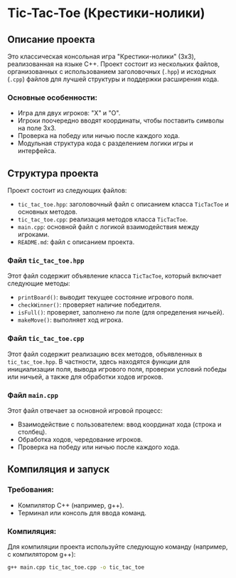# Tic-Tac-Toe (Крестики-нолики)

## Описание проекта

Это классическая консольная игра "Крестики-нолики" (3x3), реализованная на языке C++. Проект состоит из нескольких файлов, организованных с использованием заголовочных (`.hpp`) и исходных (`.cpp`) файлов для лучшей структуры и поддержки расширения кода.

### Основные особенности:
- Игра для двух игроков: "X" и "O".
- Игроки поочередно вводят координаты, чтобы поставить символы на поле 3x3.
- Проверка на победу или ничью после каждого хода.
- Модульная структура кода с разделением логики игры и интерфейса.

## Структура проекта

Проект состоит из следующих файлов:

- `tic_tac_toe.hpp`: заголовочный файл с описанием класса `TicTacToe` и основных методов.
- `tic_tac_toe.cpp`: реализация методов класса `TicTacToe`.
- `main.cpp`: основной файл с логикой взаимодействия между игроками.
- `README.md`: файл с описанием проекта.

### Файл `tic_tac_toe.hpp`

Этот файл содержит объявление класса `TicTacToe`, который включает следующие методы:
- `printBoard()`: выводит текущее состояние игрового поля.
- `checkWinner()`: проверяет наличие победителя.
- `isFull()`: проверяет, заполнено ли поле (для определения ничьей).
- `makeMove()`: выполняет ход игрока.

### Файл `tic_tac_toe.cpp`

Этот файл содержит реализацию всех методов, объявленных в `tic_tac_toe.hpp`. В частности, здесь находятся функции для инициализации поля, вывода игрового поля, проверки условий победы или ничьей, а также для обработки ходов игроков.

### Файл `main.cpp`

Этот файл отвечает за основной игровой процесс:
- Взаимодействие с пользователем: ввод координат хода (строка и столбец).
- Обработка ходов, чередование игроков.
- Проверка на победу или ничью после каждого хода.

## Компиляция и запуск

### Требования:
- Компилятор C++ (например, g++).
- Терминал или консоль для ввода команд.

### Компиляция:

Для компиляции проекта используйте следующую команду (например, с компилятором g++):

```bash
g++ main.cpp tic_tac_toe.cpp -o tic_tac_toe
